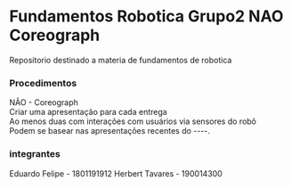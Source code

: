 # Fundamentos Robotica Grupo2 NAO Coreograph

Repositorio destinado a materia de fundamentos de robotica

### Procedimentos
NÃO - Coreograph  
  Criar uma apresentação para cada entrega  
  Ao menos duas com interações com usuários via sensores do robô  
  Podem se basear nas apresentações recentes do ----.

### integrantes 
Eduardo Felipe - 1801191912
Herbert Tavares - 190014300
